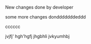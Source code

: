 New changes done by developer

some more changes dondddddddeddd


cccccc

jvjfj'
hgh'hgfj
jhgbhli
jvkyumhbj
